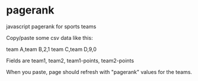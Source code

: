 pagerank
========

javascript pagerank for sports teams

Copy/paste some csv data like this:

team A,team B,2,1
team C,team D,9,0

Fields are team1, team2, team1-points, team2-points

When you paste, page should refresh with "pagerank" values for the teams.
